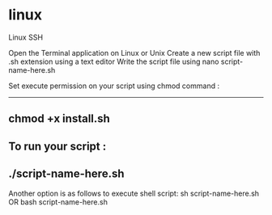 # linux
Linux SSH

Open the Terminal application on Linux or Unix
Create a new script file with .sh extension using a text editor
Write the script file using nano script-name-here.sh

Set execute permission on your script using chmod command :


------------------------------
chmod +x install.sh
------------------------------

To run your script :
------------------------------
./script-name-here.sh
------------------------------


Another option is as follows to execute shell script:
sh script-name-here.sh
OR
bash script-name-here.sh
